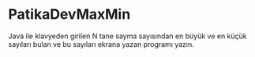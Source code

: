 # PatikaDevMaxMin
Java ile klavyeden girilen N tane sayma sayısından en büyük ve en küçük sayıları bulan ve bu sayıları ekrana yazan programı yazın.
